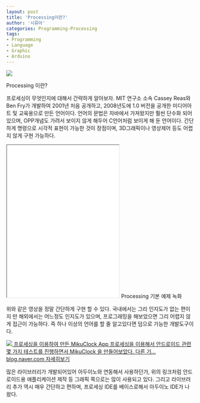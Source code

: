 ```yaml
---
layout: post
title: 'Processing이란?'
author: '시류아'
categories: Programming-Processing
tags:
- Programming
- Language
- Graphic
- Arduino
---
```



<script> location.href='https://cafe.naver.com/develoid/776084' ; </script>

<p>
 <p>
  <img src="https://dthumb-phinf.pstatic.net/?src=%22http%3A%2F%2Fblogfiles.naver.net%2FMjAxNzAxMjFfNTMg%2FMDAxNDg0OTk5MzQ4MTUw._V3Dd-3pekcQNX8I9q2fYfpIcVpmP-srJwqCxZu40d4g.YoID6ZVEGtFM1p5KAZ-OOF0oEylecL0CWi3MsvDREBgg.PNG.searphiel9%2F2.png%22&amp;type=cafe_wa740">
 </p>

</p>

<p>
 <p>
  <p>
   Processing 이란?
  </p>

 </p>

</p>

<p>
 <p>프로세싱이 무엇인지에 대해서 간략하게 알아보자. MIT 연구소 소속 Cassey Reas와 Ben Fry가 개발하여 2001년 처음 공개하고, 2008년도에 1.0 버전을 공개한 미디어아트 및 교육용으로 만든 언어이다. 언어의 문법은 자바에서 가져왔지만 훨씬 단수화 되어있으며, OPP개념도 가려서 보이지 않게 해두어 C언어처럼 보이게 해 둔 언어이다. 간단하게 명령으로 시각적 표현이 가능한 것이 장점이며, 3D그래픽이나 영상제어 등도 어렵지 않게 구현 가능하다.</p>

</p>

<p>
 <p>
  <iframe src="//www.youtube.com/embed/yUN_bY01eBM?wmode=opaque"  height="407px" frame scrolling="no" allowfullscreen="allowfullscreen"></iframe>
  Processing 기본 예제 녹화
 </p>

</p>

<p>
 <p>위와 같은 영상을 정말 간단하게 구현 할 수 있다. 국내에서는 그리 인지도가 없는 편이지 만 해외에서는 어느정도 인지도가 있으며, 프로그래밍을 해보았으면 그리 어렵지 않게 접근이 가능하다. 즉 하나 이상의 언어를 할 줄 알고있다면 덤으로 가능한 개발도구이다.</p>

</p>

<p>
 <a href="http://blog.naver.com/searphiel9/220913706991">   <img src="https://dthumb-phinf.pstatic.net/?src=%22http%3A%2F%2Fdthumb.phinf.naver.net%2F%3Fsrc%3D%2522http%253A%252F%252Fblogthumb2.naver.net%252FMjAxNzAxMTdfNTAg%252FMDAxNDg0NjU5OTMzNDEw.iB9XF-zReRGec4BjHw-A7zsbM-pe1E3WwoP3kN0Ez98g.dIG7mPfX66YjasHLRRRwLSltMP7cOYoPscYhv21yHXAg.JPEG.searphiel9%252F1.jpg%253Ftype%253Dw2%2522%26amp%3Btype%3Dff500_300%22&amp;type=cafe_wa740">   프로세싱을 이용하여 만든 MikuClock App 프로세싱을 이용해서 안드로이드 관련 몇 가지 테스트를 진행하면서 MikuClock 을 만들어보았다. 다른 기... blog.naver.com    자세히보기 </a>
</p>

<p>
 <p>많은 라이브러리가 개발되어있어 아두이노와 연동해서 사용하던가, 위의 링크처럼 안드로이드용 애플리케이션 제작 등 그래픽 쪽으로는 많이 사용되고 있다. 그리고 라이브러리 추가 역시 매우 간단하고 편하며, 프로세싱 IDE를 베이스로해서 아두이노 IDE가 나왔다.</p>

</p>

